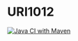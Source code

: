 # URI1012

[![Java CI with Maven](https://github.com/Caroline-dev20/URI1012/actions/workflows/maven.yml/badge.svg)](https://github.com/Caroline-dev20/URI1012/actions/workflows/maven.yml)
